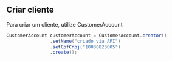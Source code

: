 ## Criar cliente

Para criar um cliente, utilize CustomerAccount
    
```java
CustomerAccount customerAccount = CustomerAccount.creator()
                .setName("criado via API")
                .setCpfCnpj("10030823005")
                .create();
```